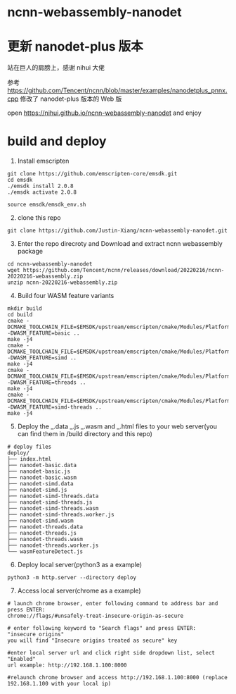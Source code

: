 # ncnn-webassembly-nanodet

# 更新 nanodet-plus 版本

站在巨人的肩膀上，感谢 nihui 大佬

参考 https://github.com/Tencent/ncnn/blob/master/examples/nanodetplus_pnnx.cpp 修改了 nanodet-plus 版本的 Web 版

open https://nihui.github.io/ncnn-webassembly-nanodet and enjoy

# build and deploy

1. Install emscripten

```shell
git clone https://github.com/emscripten-core/emsdk.git
cd emsdk
./emsdk install 2.0.8
./emsdk activate 2.0.8

source emsdk/emsdk_env.sh
```

2. clone this repo
```shell
git clone https://github.com/Justin-Xiang/ncnn-webassembly-nanodet.git
```

3. Enter the repo direcroty and Download and extract ncnn webassembly package

```shell
cd ncnn-webassembly-nanodet
wget https://github.com/Tencent/ncnn/releases/download/20220216/ncnn-20220216-webassembly.zip
unzip ncnn-20220216-webassembly.zip
```

4. Build four WASM feature variants

```shell
mkdir build
cd build
cmake -DCMAKE_TOOLCHAIN_FILE=$EMSDK/upstream/emscripten/cmake/Modules/Platform/Emscripten.cmake -DWASM_FEATURE=basic ..
make -j4
cmake -DCMAKE_TOOLCHAIN_FILE=$EMSDK/upstream/emscripten/cmake/Modules/Platform/Emscripten.cmake -DWASM_FEATURE=simd ..
make -j4
cmake -DCMAKE_TOOLCHAIN_FILE=$EMSDK/upstream/emscripten/cmake/Modules/Platform/Emscripten.cmake -DWASM_FEATURE=threads ..
make -j4
cmake -DCMAKE_TOOLCHAIN_FILE=$EMSDK/upstream/emscripten/cmake/Modules/Platform/Emscripten.cmake -DWASM_FEATURE=simd-threads ..
make -j4
```

5. Deploy the _.data _.js _.wasm and _.html files to your web server(you can find them in /build directory and this repo)

```
# deploy files
deploy/
├── index.html
├── nanodet-basic.data
├── nanodet-basic.js
├── nanodet-basic.wasm
├── nanodet-simd.data
├── nanodet-simd.js
├── nanodet-simd-threads.data
├── nanodet-simd-threads.js
├── nanodet-simd-threads.wasm
├── nanodet-simd-threads.worker.js
├── nanodet-simd.wasm
├── nanodet-threads.data
├── nanodet-threads.js
├── nanodet-threads.wasm
├── nanodet-threads.worker.js
└── wasmFeatureDetect.js
```

6. Deploy local server(python3 as a example)

```
python3 -m http.server --directory deploy
```

7. Access local server(chrome as a example)

```
# launch chrome browser, enter following command to address bar and press ENTER:
chrome://flags/#unsafely-treat-insecure-origin-as-secure

# enter following keyword to "Search flags" and press ENTER:
"insecure origins"
you will find "Insecure origins treated as secure" key

#enter local server url and click right side dropdown list, select "Enabled"
url example: http://192.168.1.100:8000

#relaunch chrome browser and access http://192.168.1.100:8000 (replace 192.168.1.100 with your local ip)
```
